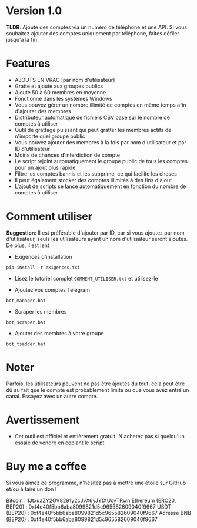 # Version 1.0

<b>TLDR</b>: Ajoute des comptes via un numéro de téléphone et une API. Si vous souhaitez ajouter des comptes uniquement par téléphone, faites défiler jusqu'à la fin.

# Features

* AJOUTS EN VRAC [par nom d'utilisateur]
* Gratte et ajoute aux groupes publics
* Ajoute 50 à 60 membres en moyenne
* Fonctionne dans les systèmes Windows
* Vous pouvez gérer un nombre illimité de comptes en même temps afin d'ajouter des membres
* Distributeur automatique de fichiers CSV basé sur le nombre de comptes à utiliser
* Outil de grattage puissant qui peut gratter les membres actifs de n'importe quel groupe public
* Vous pouvez ajouter des membres à la fois par nom d'utilisateur et par ID d'utilisateur
* Moins de chances d'interdiction de compte
* Le script rejoint automatiquement le groupe public de tous les comptes pour un ajout plus rapide
* Filtre les comptes bannis et les supprime, ce qui facilite les choses
* Il peut également stocker des comptes illimités à des fins d'ajout
* L'ajout de scripts se lance automatiquement en fonction du nombre de comptes à utiliser

# Comment utiliser

<b>Suggestion</b>: Il est préférable d'ajouter par ID, car si vous ajoutez par nom d'utilisateur, seuls les utilisateurs ayant un nom d'utilisateur seront ajoutés. De plus, il est lent</b>

* Exigences d'installation

`pip install -r exigences.txt`

* Lisez le tutoriel complet `COMMENT_UTILISER.txt` et utilisez-le

* Ajoutez vos comptes Telegram

`bot_manager.bat`

* Scraper les membres

`bot_scraper.bat`

* Ajouter des membres à votre groupe

`bot_tsadder.bat`

# Noter

Parfois, les utilisateurs peuvent ne pas être ajoutés du tout, cela peut être dû au fait que le compte est probablement limité ou que vous avez entré un canal. Essayez avec un autre compte. 

# Avertissement

* Cet outil est officiel et entièrement gratuit. N'achetez pas si quelqu'un essaie de vendre en copiant le script

# Buy me a coffee

Si vous aimez ce programme, n'hésitez pas à mettre une étoile sur GitHub et/ou à faire un don !

Bitcoin : 1JtxuaZY2GV8291y2cJvX6yJYtXUcyTRwn
Ethereum (ERC20, BEP20) : 0xf4e40f5bb6aba8099821d5c965582609040f9667
USDT (BEP20) : 0xf4e40f5bb6aba8099821d5c965582609040f9667
Adresse BNB (BEP20) : 0xf4e40f5bb6aba8099821d5c965582609040f9667